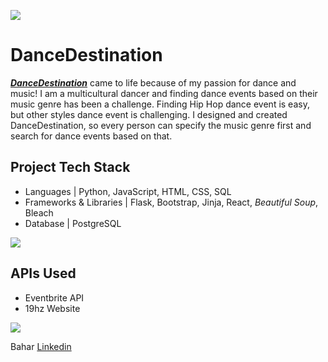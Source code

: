 ![](https://lh3.googleusercontent.com/QSJ-OtgS88BkR9jRh1l5Xt-eI8kBYOEUgsdyEGNmFFQ7noExAtc7KfddrKPiZWdmTr0S83uJ71QHYg)
# DanceDestination 

[***DanceDestination***](http://mydancedestination.com/) 
came to life because of my passion for dance and music! 
I am a multicultural dancer and finding dance events based on their music genre has been a challenge. 
Finding Hip Hop dance event is easy, but other styles dance event is challenging. I designed and created 
DanceDestination, so every person can specify the music genre first and search for dance events based on that. 

## Project Tech Stack

 - Languages | Python, JavaScript, HTML, CSS, SQL 
 - Frameworks & Libraries | Flask, Bootstrap, Jinja, React, _Beautiful Soup_, Bleach 
 - Database | PostgreSQL

![](https://lh3.googleusercontent.com/IaRpXDzGxRnxfeQIONHMz_lOno4JYSNX1cEx8Qq0w2OaMLu2JyVim5aslV9W-LjAavDGHBVnpuELMQ)


## APIs Used

 - Eventbrite API  
 - 19hz Website

![](https://lh3.googleusercontent.com/go-5c-ZDai4Q2jFV7HH7cTYw9mw9FrAPM4iq8D4cn9e_vD-o0xZ415tsnuBSYFNzcvxJcrLrDOGFVg)

Bahar
[Linkedin](https://www.linkedin.com/in/bahar-asefi-19154218a)

